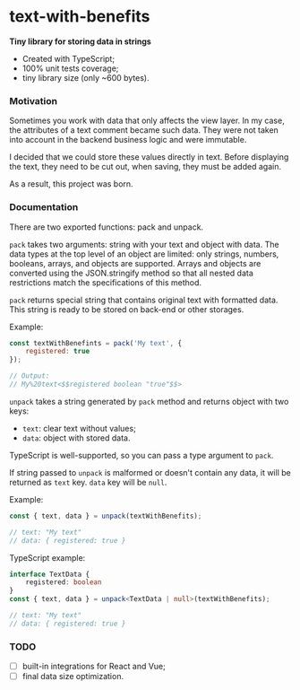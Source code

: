 # text-with-benefits

**Tiny library for storing data in strings**

* Created with TypeScript;
* 100% unit tests coverage;
* tiny library size (only ~600 bytes).

### Motivation
Sometimes you work with data that only affects the view layer. In my case, the attributes of a text comment became such data. They were not taken into account in the backend business logic and were immutable.

I decided that we could store these values directly in text. Before displaying the text, they need to be cut out, when saving, they must be added again. 

As a result, this project was born.

### Documentation
There are two exported functions: pack and unpack. 

`pack` takes two arguments: string with your text 
and object with data. The data types at the top 
level of an object are limited: only strings, 
numbers, booleans, arrays, and objects are 
supported. Arrays and objects are converted 
using the JSON.stringify method so that all 
nested data restrictions match the specifications 
of this method.

`pack` returns special string that contains original
text with formatted data. This string is ready to be 
stored on back-end or other storages.

Example:
```javascript
const textWithBenefints = pack('My text', { 
    registered: true 
});

// Output: 
// My%20text<$$registered boolean "true"$$>
```

`unpack` takes a string generated by `pack` method
and returns object with two keys: 
* `text`: clear text without values;
* `data`: object with stored data.  

TypeScript is well-supported, so you can pass a 
type argument to `pack`.

If string passed to `unpack` is malformed or doesn't
contain any data, it will be returned as `text` key.
`data` key will be `null`.

Example: 
```javascript
const { text, data } = unpack(textWithBenefits);

// text: "My text"
// data: { registered: true }
```

TypeScript example:
```typescript
interface TextData {
    registered: boolean
}
const { text, data } = unpack<TextData | null>(textWithBenefits);

// text: "My text"
// data: { registered: true }
```

### TODO
* [ ] built-in integrations for React and Vue;
* [ ] final data size optimization.
